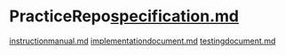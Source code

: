 # PracticeRepo[specification.md](https://github.com/070470/PracticeRepo/files/8257508/specification.md)
[instructionmanual.md](https://github.com/070470/PracticeRepo/files/8257509/instructionmanual.md)
[implementationdocument.md](https://github.com/070470/PracticeRepo/files/8257510/implementationdocument.md)
[testingdocument.md](https://github.com/070470/PracticeRepo/files/8257511/testingdocument.md)
